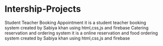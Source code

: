 # Intership-Projects
Student Teacher Booking Appointment
it is a student teacher booking system created by Sabiya khan using html,css,js and firebase
Catering reservation and ordering system
it is a online reservation and food ordering system created by Sabiya khan using html,css,js and firebase
